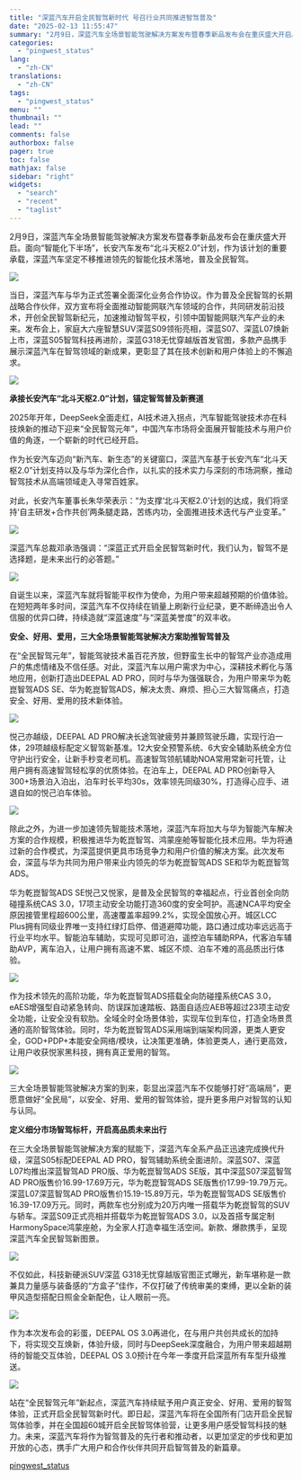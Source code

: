 ```yaml
---
title: "深蓝汽车开启全民智驾新时代 号召行业共同推进智驾普及"
date: "2025-02-13 11:55:47"
summary: "2月9日，深蓝汽车全场景智能驾驶解决方案发布暨春季新品发布会在重庆盛大开启。面向“智能化下半场”，长..."
categories:
  - "pingwest_status"
lang:
  - "zh-CN"
translations:
  - "zh-CN"
tags:
  - "pingwest_status"
menu: ""
thumbnail: ""
lead: ""
comments: false
authorbox: false
pager: true
toc: false
mathjax: false
sidebar: "right"
widgets:
  - "search"
  - "recent"
  - "taglist"
---
```


2月9日，深蓝汽车全场景智能驾驶解决方案发布暨春季新品发布会在重庆盛大开启。面向“智能化下半场”，长安汽车发布“北斗天枢2.0”计划，作为该计划的重要承载，深蓝汽车坚定不移推进领先的智能化技术落地，普及全民智驾。

![](https://cdn.pingwest.com/portal/2025/02/13/mmxT4Kabcr7851FK6aAkpNsxySD5AH_M.png?x-oss-process=style/article-body)

当日，深蓝汽车与华为正式签署全面深化业务合作协议。作为普及全民智驾的长期战略合作伙伴，双方宣布将全面推动智能网联汽车领域的合作，共同研发前沿技术，开创全民智驾新纪元，加速推动智驾平权，引领中国智能网联汽车产业的未来。发布会上，家庭大六座智慧SUV深蓝S09领衔亮相，深蓝S07、深蓝L07焕新上市，深蓝S05智驾科技再进阶，深蓝G318无忧穿越版首发官图，多款产品携手展示深蓝汽车在智驾领域的新成果，更彰显了其在技术创新和用户体验上的不懈追求。

![](https://cdn.pingwest.com/portal/2025/02/13/portal/2025/02/13/yiacB9mZjXdmSWitJbpd8z8QxeEG132C?x-oss-process=style/article-body)

**承接长安汽车“北斗天枢2.0”计划，锚定智驾普及新赛道**

2025年开年，DeepSeek全面走红，AI技术进入拐点，汽车智能驾驶技术亦在科技焕新的推动下迎来“全民智驾元年”，中国汽车市场将全面展开智能技术与用户价值的角逐，一个崭新的时代已经开启。

作为长安汽车迈向“新汽车、新生态”的关键窗口，深蓝汽车基于长安汽车“北斗天枢2.0”计划支持以及与华为深化合作，以扎实的技术实力与深刻的市场洞察，推动智驾技术从高端领域走入寻常百姓家。

对此，长安汽车董事长朱华荣表示：“为支撑‘北斗天枢2.0’计划的达成，我们将坚持‘自主研发+合作共创’两条腿走路，苦练内功，全面推进技术迭代与产业变革。”

![](https://cdn.pingwest.com/portal/2025/02/13/t312jFcTsdWeP_9Gwadw5Xk_dyTGmrQK.png?x-oss-process=style/article-body)

深蓝汽车总裁邓承浩强调：“深蓝正式开启全民智驾新时代，我们认为，智驾不是选择题，是未来出行的必答题。”

![](https://cdn.pingwest.com/portal/2025/02/13/RSx493e1TMzxc8Y1DTkXd3tJw2D75eWS.png?x-oss-process=style/article-body)

自诞生以来，深蓝汽车就将智能平权作为使命，为用户带来超越预期的价值体验。在短短两年多时间，深蓝汽车不仅持续在销量上刷新行业纪录，更不断缔造出令人信服的优异口碑，持续造就“深蓝速度”与“深蓝美誉度”的双丰收。

**安全、好用、爱用，三大全场景智能驾驶解决方案助推智驾普及**

在“全民智驾元年”，智能驾驶技术虽百花齐放，但野蛮生长中的智驾产业亦造成用户的焦虑情绪及不信任感。对此，深蓝汽车以用户需求为中心，深耕技术孵化与落地应用，创新打造出DEEPAL AD PRO，同时与华为强强联合，为用户带来华为乾崑智驾ADS SE、华为乾崑智驾ADS，解决太贵、麻烦、担心三大智驾痛点，打造安全、好用、爱用的技术新体验。

![](https://cdn.pingwest.com/portal/2025/02/13/portal/2025/02/13/22pf4QWXj34d5Z88AX2QDRE397sYiDbh?x-oss-process=style/article-body)

悦己亦越级，DEEPAL AD PRO解决⻓途驾驶疲劳并兼顾驾驶乐趣，实现行泊一体，29项越级标配定义智驾新基准。12大安全预警系统、6大安全辅助系统全方位守护出行安全，让新手秒变老司机。高速智驾领航辅助NOA常用常新可托管，让用户拥有高速智驾轻松享的优质体验。在泊车上，DEEPAL AD PRO创新导入300+场景泊入泊出，泊车时长平均30s，效率领先同级30%，打造得心应手、进退自如的悦己泊车体验。

![](https://cdn.pingwest.com/portal/2025/02/13/MC4x8ACaKJ9i937W17kEAjt84wjTe61C.png?x-oss-process=style/article-body)

除此之外，为进一步加速领先智能技术落地，深蓝汽车将加大与华为智能汽车解决方案的合作规模，积极推进华为乾崑智驾、鸿蒙座舱等智能化技术应用。华为将通过新的合作模式，为深蓝提供更具市场竞争力和用户价值的解决方案。此次发布会，深蓝与华为共同为用户带来业内领先的华为乾崑智驾ADS SE和华为乾崑智驾ADS。

华为乾崑智驾ADS SE悦己又悦家，是普及全⺠智驾的幸福起点，行业首创全向防碰撞系统CAS 3.0，17项主动安全功能打造360度的安全呵护。高速NCA平均安全原因接管里程超600公里，高速覆盖率超99.2%，实现全国放心开。城区LCC Plus拥有同级业界唯一支持红绿灯启停、借道避障功能，路口通过成功率远远高于行业平均水平。智能泊⻋辅助，实现可⻅即可泊，遥控泊⻋辅助RPA，代客泊⻋辅助AVP，离车泊入，让用户拥有高速不累、城区不烦、泊⻋不难的高品质出行体验。

![](https://cdn.pingwest.com/portal/2025/02/13/portal/2025/02/13/Rjt7GhztbzYCGyZEZ3TPN3T127bDKF1G?x-oss-process=style/article-body)

作为技术领先的高阶功能，华为乾崑智驾ADS搭载全向防碰撞系统CAS 3.0，eAES增强型自动紧急转向、防误踩加速踏板、路面自适应AEB等超过23项主动安全功能，让安全没有软肋。全域全时全场景体验，实现⻋位到⻋位，打造全场景贯通的高阶智驾体验。同时，华为乾崑智驾ADS采用端到端架构同源，更类人更安全，GOD+PDP+本能安全网络/模块，让决策更准确，体验更类人，通行更高效，让用户收获悦家黑科技，拥有真正爱用的智驾。

![](https://cdn.pingwest.com/portal/2025/02/13/portal/2025/02/13/QHjK45xJD3r5kT5d322Wn2Rhs7ibi44A?x-oss-process=style/article-body)

三大全场景智能驾驶解决方案的到来，彰显出深蓝汽车不仅能够打好“高端局”，更愿意做好“全民局”，以安全、好用、爱用的智驾体验，提升更多用户对智驾的认知与认同。

**定义细分市场智驾标杆，开启高品质未来出行**

在三大全场景智能驾驶解决方案的赋能下，深蓝汽车全系产品正迅速完成换代升级，深蓝S05标配DEEPAL AD PRO，智驾辅助系统全面进阶。深蓝S07、深蓝L07均推出深蓝智驾AD PRO版、华为乾崑智驾ADS SE版，其中深蓝S07深蓝智驾AD PRO版售价16.99-17.69万元，华为乾崑智驾ADS SE版售价17.99-19.79万元。深蓝L07深蓝智驾AD PRO版售价15.19-15.89万元，华为乾崑智驾ADS SE版售价16.39-17.09万元。同时，两款车也分别成为20万内唯一搭载华为乾崑智驾的SUV与轿车。深蓝S09正式亮相并搭载华为乾崑智驾ADS 3.0，以及首搭专属定制HarmonySpace鸿蒙座舱，为全家人打造幸福生活空间。新款、爆款携手，呈现深蓝汽车全民智驾新图景。

![](https://cdn.pingwest.com/portal/2025/02/13/portal/2025/02/13/5CT_6yQpac6_328xhf4ksmpm7Tpks2CZ?x-oss-process=style/article-body)

不仅如此，科技新硬派SUV深蓝 G318无忧穿越版官图正式曝光，新车堪称是一款兼具力量感与装备感的“方盒子”佳作，不仅打破了传统审美的束缚，更以全新的装甲风造型搭配日照金全新配色，让人眼前一亮。

![](https://cdn.pingwest.com/portal/2025/02/13/portal/2025/02/13/NKb7R4jNQsGc616H2hDhWmXJ4257mPMe?x-oss-process=style/article-body)

作为本次发布会的彩蛋，DEEPAL OS 3.0再进化，在与用户共创共成⻓的加持下，将实现交互焕新，体验升级，同时与DeepSeek深度融合，为用户带来超越期待的智能交互体验，DEEPAL OS 3.0预计在今年一季度开启深蓝所有⻋型升级推送。

![](https://cdn.pingwest.com/portal/2025/02/13/portal/2025/02/13/7j2_y9H3h8ED72jQr843Z6jZ4Sp3A2BN?x-oss-process=style/article-body)

站在“全民智驾元年”新起点，深蓝汽车持续赋予用户真正安全、好用、爱用的智驾体验，正式开启全⺠智驾新时代。即日起，深蓝汽车将在全国所有⻔店开启全⺠智驾体验季，并在全国超60城开启全⺠智驾体验营，让更多用户感受智驾科技的魅力。未来，深蓝汽车将作为智驾普及的先行者和推动者，以更加坚定的步伐和更加开放的心态，携手广大用户和合作伙伴共同开启智驾普及的新篇章。

[pingwest_status](https://www.pingwest.com/w/302298)
